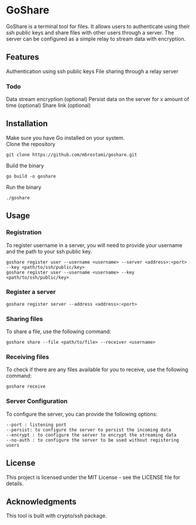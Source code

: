# GoShare
GoShare is a terminal tool for files. It allows users to authenticate using their ssh public keys and share files with other users through a server. 
The server can be configured as a simple relay to stream data with encryption.

## Features
Authentication using ssh public keys
File sharing through a relay server

### Todo
Data stream encryption (optional)
Persist data on the server for x amount of time (optional)
Share link (optional)

## Installation
Make sure you have Go installed on your system.  
Clone the repository  
```
git clone https://github.com/mbrostami/goshare.git
```
Build the binary  
```
go build -o goshare
```
Run the binary  
```
./goshare
```

## Usage
### Registration 
To register username in a server, you will need to provide your username and the path to your ssh public key.
```
goshare register user --username <username> --server <address>:<port> --key <path/to/ssh/public/key>
goshare register user --username <username> --key <path/to/ssh/public/key>
```

### Register a server
```
goshare register server --address <address>:<port>
```

### Sharing files
To share a file, use the following command:
```
goshare share --file <path/to/file> --receiver <username>
```
### Receiving files
To check if there are any files available for you to receive, use the following command:

```
goshare receive
```
### Server Configuration
To configure the server, you can provide the following options:

```
--port : listening port 
--persist: to configure the server to persist the incoming data
--encrypt : to configure the server to encrypt the streaming data
--no-auth : to configure the server to be used without registering users
```

## License
This project is licensed under the MIT License - see the LICENSE file for details.

## Acknowledgments
This tool is built with crypto/ssh package.
